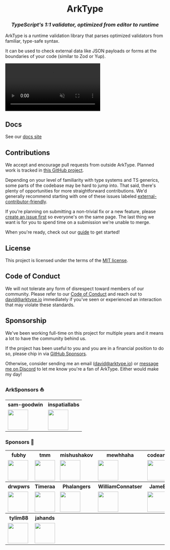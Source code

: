 <h1 align="center">ArkType</h1>
<h3 align="center"><i>TypeScript's 1:1 validator, optimized from editor to runtime</i></h1>

ArkType is a runtime validation library that parses optimized validators from familiar, type-safe syntax.

It can be used to check external data like JSON payloads or forms at the boundaries of your code (similar to Zod or Yup).

<video
autoPlay
loop
controls
playsInline
muted
disablePictureInPicture
src="https://github.com/user-attachments/assets/69fdded6-50a9-402d-a28c-afa58db63c90"
/>

## Docs

See our [docs site](https://arktype.io)

## Contributions

We accept and encourage pull requests from outside ArkType. Planned work is tracked in [this GitHub project](https://github.com/orgs/arktypeio/projects/4).

Depending on your level of familiarity with type systems and TS generics, some parts of the codebase may be hard to jump into. That said, there's plenty of opportunities for more straightforward contributions. We'd generally recommend starting with one of these issues labeled [external-contributor-friendly](https://github.com/orgs/arktypeio/projects/4/?filterQuery=label%3A%22external-contributor-friendly%22).

If you're planning on submitting a non-trivial fix or a new feature, please [create an issue first](https://github.com/arktypeio/arktype/issues/new) so everyone's on the same page. The last thing we want is for you to spend time on a submission we're unable to merge.

When you're ready, check out our [guide](./.github/CONTRIBUTING.md) to get started!

## License

This project is licensed under the terms of the
[MIT license](./LICENSE).

## Code of Conduct

We will not tolerate any form of disrespect toward members of our community. Please refer to our [Code of Conduct](./.github/CODE_OF_CONDUCT.md) and reach out to david@arktype.io immediately if you've seen or experienced an interaction that may violate these standards.

## Sponsorship

We've been working full-time on this project for multiple years and it means a lot to have the community behind us.

If the project has been useful to you and you are in a financial position to do so, please chip in via [GitHub Sponsors](https://github.com/sponsors/arktypeio).

Otherwise, consider sending me an email (david@arktype.io) or [message me on Discord](https://arktype.io/discord) to let me know you're a fan of ArkType. Either would make my day!

### ArkSponsors ⛵

<table>
    <tr>
        <th>sam-goodwin</th>
        <th>inspatiallabs</th>
    </tr>
    <tr>
        <td>
            <a href="https://github.com/sam-goodwin"
                ><img
                    height="64px"
                    src="https://avatars.githubusercontent.com/sam-goodwin"
            /></a>
        </td>
        <td>
            <a href="https://github.com/inspatiallabs"
                ><img
                    height="64px"
                    src="https://avatars.githubusercontent.com/inspatiallabs"
            /></a>
        </td>
    </tr>
</table>

### Sponsors 🥰

<table>
    <tr>
        <th>fubhy</th>
        <th>tmm</th>
        <th>mishushakov</th>
        <th>mewhhaha</th>
        <th>codeandcats</th>
    </tr>
    <tr>
        <td>
            <a href="https://github.com/fubhy"
                ><img
                    height="64px"
                    src="https://avatars.githubusercontent.com/fubhy"
            /></a>
        </td>
        <td>
            <a href="https://github.com/tmm"
                ><img
                    height="64px"
                    src="https://avatars.githubusercontent.com/tmm"
            /></a>
        </td>
        <td>
            <a href="https://github.com/mishushakov"
                ><img height="64px" src="https://avatars.githubusercontent.com/mishushakov"
            /></a>
        </td>
        <td>
            <a href="https://github.com/mewhhaha"
                ><img
                    height="64px"
                    src="https://avatars.githubusercontent.com/mewhhaha"
            /></a>
        </td>
        <td>
            <a href="https://github.com/codeandcats"
                ><img
                    height="64px"
                    src="https://avatars.githubusercontent.com/codeandcats"
            /></a>
        </td>
    </tr>
    <tr>
        <th>drwpwrs</th>
        <th>Timeraa</th>
        <th>Phalangers</th>
        <th>WilliamConnatser</th>
        <th>JameEnder</th>
    </tr>
    <tr>
        <td>
            <a href="https://github.com/drwpwrs"
                ><img
                    height="64px"
                    src="https://avatars.githubusercontent.com/drwpwrs"
            /></a>
        </td>
        <td>
            <a href="https://github.com/Timeraa"
                ><img
                    height="64px"
                    src="https://avatars.githubusercontent.com/Timeraa"
            /></a>
        </td>
        <td>
            <a href="https://github.com/Phalangers"
                ><img
                    height="64px"
                    src="https://avatars.githubusercontent.com/Phalangers"
            /></a>
        </td>
        <td>
            <a href="https://github.com/WilliamConnatser"
                ><img
                    height="64px"
                    src="https://avatars.githubusercontent.com/WilliamConnatser"
            /></a>
        </td>
        <td>
            <a href="https://github.com/JameEnder"
                ><img
                    height="64px"
                    src="https://avatars.githubusercontent.com/JameEnder"
            /></a>
        </td>
    </tr>
    <tr>
        <th>tylim88</th>
        <th>jahands</th>
		<th></th>
        <th></th>
		<th></th>
    </tr>
    <tr>
        <td>
            <a href="https://github.com/tylim88"
                ><img
                    height="64px"
                    src="https://avatars.githubusercontent.com/tylim88"
            /></a>
        </td>
        <td>
            <a href="https://github.com/jahands"
                ><img
                    height="64px"
                    src="https://avatars.githubusercontent.com/jahands"
            /></a>
        </td>
		<td>
		</td>
		<td>
		</td>
		<td>
		</td>
    </tr>
</table>
